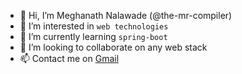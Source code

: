 - 👋 Hi, I’m Meghanath Nalawade (@the-mr-compiler)
- 👀 I’m interested in `web technologies`
- 🌱 I’m currently learning ```spring-boot```
- 💞️ I’m looking to collaborate on any web stack
- 📫 Contact me on <a href="mailto:meghanathms06@gmail.com">Gmail</a>

<!---
the-mr-compiler/the-mr-compiler is a ✨ special ✨ repository because its `README.md` (this file) appears on your GitHub profile.
You can click the Preview link to take a look at your changes.
--->
